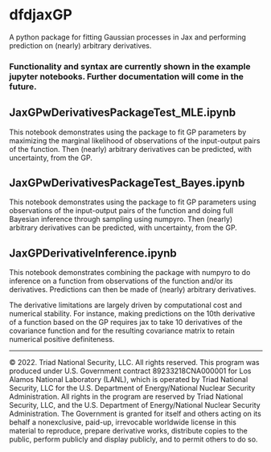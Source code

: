 # dfdjaxGP

A python package for fitting Gaussian processes in Jax and performing prediction on (nearly) arbitrary derivatives. 

### Functionality and syntax are currently shown in the example jupyter notebooks. Further documentation will come in the future. 

## JaxGPwDerivativesPackageTest_MLE.ipynb

This notebook demonstrates using the package to fit GP parameters by maximizing the marginal likelihood of observations of the input-output pairs of the function. Then (nearly) arbitrary derivatives can be predicted, with uncertainty, from the GP.

## JaxGPwDerivativesPackageTest_Bayes.ipynb

This notebook demonstrates using the package to fit GP parameters using observations of the input-output pairs of the function and doing full Bayesian inference through sampling using numpyro. Then (nearly) arbitrary derivatives can be predicted, with uncertainty, from the GP.

## JaxGPDerivativeInference.ipynb

This notebook demonstrates combining the package with numpyro to do inference on a function from observations of the function and/or its derivatives. Predictions can then be made of (nearly) arbitrary derivatives. 


The derivative limitations are largely driven by computational cost and numerical stability. For instance, making predictions on the 10th derivative of a function based on the GP requires jax to take 10 derivatives of the covariance function and for the resulting covariance matrix to retain numerical positive definiteness.

-------

© 2022. Triad National Security, LLC. All rights reserved.
This program was produced under U.S. Government contract 89233218CNA000001 for Los Alamos
National Laboratory (LANL), which is operated by Triad National Security, LLC for the U.S.
Department of Energy/National Nuclear Security Administration. All rights in the program are
reserved by Triad National Security, LLC, and the U.S. Department of Energy/National Nuclear
Security Administration. The Government is granted for itself and others acting on its behalf a
nonexclusive, paid-up, irrevocable worldwide license in this material to reproduce, prepare
derivative works, distribute copies to the public, perform publicly and display publicly, and to permit
others to do so.
